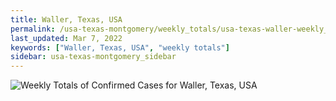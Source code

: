 ```yaml
---
title: Waller, Texas, USA
permalink: /usa-texas-montgomery/weekly_totals/usa-texas-waller-weekly_totals.html
last_updated: Mar 7, 2022
keywords: ["Waller, Texas, USA", "weekly totals"]
sidebar: usa-texas-montgomery_sidebar
---
```


![Weekly Totals of Confirmed Cases for Waller, Texas, USA](/covid_tracker/images/graphs/usa-texas-waller-weekly_totals_graph.png)

